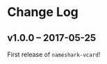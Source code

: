 # Change Log

<!--
All notable changes to this project will be documented in this file.

The format is based on [Keep a Changelog](http://keepachangelog.com/)
and this project adheres to [Semantic Versioning](http://semver.org/).
-->

<!--
## [Unreleased]

### Added
### Changed
### Fixed
### Removed
-->

<!--
## [v1.1.0] – ?
-->

## v1.0.0 – 2017-05-25

First release of `nameshark-vcard`!

<!--
[Unreleased]: https://github.com/proinsias/nameshark-vcard/compare/v1.0.0...HEAD
[v1.1.0]: https://github.com/proinsias/nameshark-vcard//compare/v1.0.0...v1.1.0
-->
